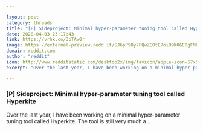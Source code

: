 ```yaml
---

layout: post
category: threads
title: "[P] Sideproject: Minimal hyper-parameter tuning tool called Hyperkite"
date: 2020-04-03 23:17:43
link: https://vrhk.co/3bTAw0r
image: https://external-preview.redd.it/SJ6pP98y7FQwZEOtE7oiO9KOGE0gFMkB4PkTuqWbf_I.jpg?width=128&height=67.0157068063&auto=webp&crop=128:67.0157068063,smart&s=71753d6e45880e7958a1f9fe92f8d4dba85fdc85
domain: reddit.com
author: "reddit"
icon: http://www.redditstatic.com/desktop2x/img/favicon/apple-icon-57x57.png
excerpt: "Over the last year, I have been working on a minimal hyper-parameter tuning tool called Hyperkite. The tool is still very much a..."

---
```


### [P] Sideproject: Minimal hyper-parameter tuning tool called Hyperkite

Over the last year, I have been working on a minimal hyper-parameter tuning tool called Hyperkite. The tool is still very much a...